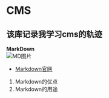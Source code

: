 # CMS
## 该库记录我学习cms的轨迹
**MarkDown**  
![MD图片](https://camo.githubusercontent.com/f37e3ff16f803fcdf44aade8bedbe02e8e81c4af/68747470733a2f2f74696d6773612e62616964752e636f6d2f74696d673f696d616765267175616c6974793d38302673697a653d62393939395f3130303030267365633d313439343135363531333337322664693d363937303363633063666438316361316639613936623461356463656262313426696d67747970653d30267372633d68747470253341253246253246322e696d2e67756f6b722e636f6d25324659746176576359704e694133504463396e4933566c4b41424842774d7765762d7356545f724855514a416a45415141415f774141414570512e6a7067)
- [Markdown官网](http://www.markdown.cn/)
1. Markdown的优点
2. Markdown的用途  

